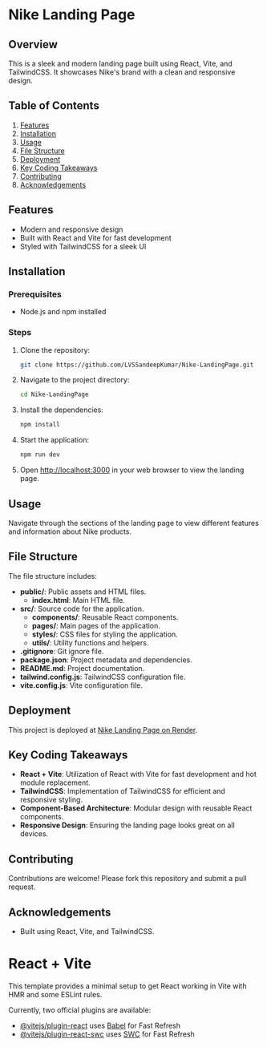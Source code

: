 # Nike Landing Page

## Overview
This is a sleek and modern landing page built using React, Vite, and TailwindCSS. It showcases Nike's brand with a clean and responsive design.

## Table of Contents
1. [Features](#features)
2. [Installation](#installation)
3. [Usage](#usage)
4. [File Structure](#file-structure)
5. [Deployment](#deployment)
6. [Key Coding Takeaways](#key-coding-takeaways)
7. [Contributing](#contributing)
8. [Acknowledgements](#acknowledgements)

## Features
- Modern and responsive design
- Built with React and Vite for fast development
- Styled with TailwindCSS for a sleek UI

## Installation
### Prerequisites
- Node.js and npm installed

### Steps
1. Clone the repository:
    ```sh
    git clone https://github.com/LVSSandeepKumar/Nike-LandingPage.git
    ```
2. Navigate to the project directory:
    ```sh
    cd Nike-LandingPage
    ```
3. Install the dependencies:
    ```sh
    npm install
    ```
4. Start the application:
    ```sh
    npm run dev
    ```
5. Open [http://localhost:3000](http://localhost:3000) in your web browser to view the landing page.

## Usage
Navigate through the sections of the landing page to view different features and information about Nike products.

## File Structure
The file structure includes:
- **public/**: Public assets and HTML files.
  - **index.html**: Main HTML file.
- **src/**: Source code for the application.
  - **components/**: Reusable React components.
  - **pages/**: Main pages of the application.
  - **styles/**: CSS files for styling the application.
  - **utils/**: Utility functions and helpers.
- **.gitignore**: Git ignore file.
- **package.json**: Project metadata and dependencies.
- **README.md**: Project documentation.
- **tailwind.config.js**: TailwindCSS configuration file.
- **vite.config.js**: Vite configuration file.

## Deployment
This project is deployed at [Nike Landing Page on Render](https://nike-landingpage-ah0k.onrender.com).

## Key Coding Takeaways
- **React + Vite**: Utilization of React with Vite for fast development and hot module replacement.
- **TailwindCSS**: Implementation of TailwindCSS for efficient and responsive styling.
- **Component-Based Architecture**: Modular design with reusable React components.
- **Responsive Design**: Ensuring the landing page looks great on all devices.

## Contributing
Contributions are welcome! Please fork this repository and submit a pull request.

## Acknowledgements
- Built using React, Vite, and TailwindCSS.



# React + Vite

This template provides a minimal setup to get React working in Vite with HMR and some ESLint rules.

Currently, two official plugins are available:

- [@vitejs/plugin-react](https://github.com/vitejs/vite-plugin-react/blob/main/packages/plugin-react/README.md) uses [Babel](https://babeljs.io/) for Fast Refresh
- [@vitejs/plugin-react-swc](https://github.com/vitejs/vite-plugin-react-swc) uses [SWC](https://swc.rs/) for Fast Refresh
